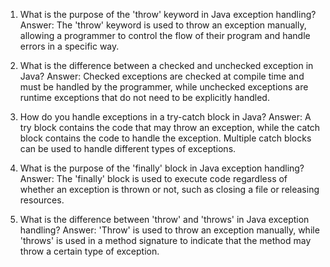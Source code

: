 

1) What is the purpose of the 'throw' keyword in Java exception handling? 
Answer: The 'throw' keyword is used to throw an exception manually, allowing a programmer to control the flow of their program and handle errors in a specific way. 

2) What is the difference between a checked and unchecked exception in Java? 
Answer: Checked exceptions are checked at compile time and must be handled by the programmer, while unchecked exceptions are runtime exceptions that do not need to be explicitly handled. 

3) How do you handle exceptions in a try-catch block in Java? 
Answer: A try block contains the code that may throw an exception, while the catch block contains the code to handle the exception. Multiple catch blocks can be used to handle different types of exceptions. 

4) What is the purpose of the 'finally' block in Java exception handling? 
Answer: The 'finally' block is used to execute code regardless of whether an exception is thrown or not, such as closing a file or releasing resources. 

5) What is the difference between 'throw' and 'throws' in Java exception handling? 
Answer: 'Throw' is used to throw an exception manually, while 'throws' is used in a method signature to indicate that the method may throw a certain type of exception.
